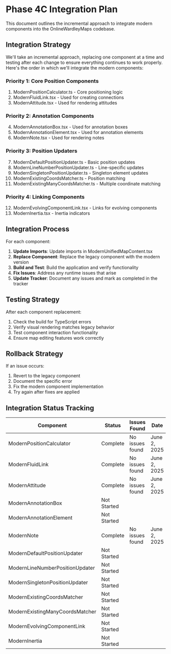 # Phase 4C Integration Plan

This document outlines the incremental approach to integrate modern components into the OnlineWardleyMaps codebase.

## Integration Strategy

We'll take an incremental approach, replacing one component at a time and testing after each change to ensure everything continues to work properly. Here's the order in which we'll integrate the modern components:

### Priority 1: Core Position Components
1. ModernPositionCalculator.ts - Core positioning logic
2. ModernFluidLink.tsx - Used for creating connections
3. ModernAttitude.tsx - Used for rendering attitudes

### Priority 2: Annotation Components
4. ModernAnnotationBox.tsx - Used for annotation boxes
5. ModernAnnotationElement.tsx - Used for annotation elements
6. ModernNote.tsx - Used for rendering notes

### Priority 3: Position Updaters
7. ModernDefaultPositionUpdater.ts - Basic position updates
8. ModernLineNumberPositionUpdater.ts - Line-specific updates
9. ModernSingletonPositionUpdater.ts - Singleton element updates
10. ModernExistingCoordsMatcher.ts - Position matching
11. ModernExistingManyCoordsMatcher.ts - Multiple coordinate matching

### Priority 4: Linking Components
12. ModernEvolvingComponentLink.tsx - Links for evolving components
13. ModernInertia.tsx - Inertia indicators

## Integration Process

For each component:

1. **Update Imports**: Update imports in ModernUnifiedMapContent.tsx
2. **Replace Component**: Replace the legacy component with the modern version
3. **Build and Test**: Build the application and verify functionality
4. **Fix Issues**: Address any runtime issues that arise
5. **Update Tracker**: Document any issues and mark as completed in the tracker

## Testing Strategy

After each component replacement:
1. Check the build for TypeScript errors
2. Verify visual rendering matches legacy behavior
3. Test component interaction functionality 
4. Ensure map editing features work correctly

## Rollback Strategy

If an issue occurs:
1. Revert to the legacy component
2. Document the specific error
3. Fix the modern component implementation
4. Try again after fixes are applied

## Integration Status Tracking

| Component | Status | Issues Found | Date |
|-----------|--------|--------------|------|
| ModernPositionCalculator | Complete | No issues found | June 2, 2025 |
| ModernFluidLink | Complete | No issues found | June 2, 2025 |
| ModernAttitude | Complete | No issues found | June 2, 2025 |
| ModernAnnotationBox | Not Started | | |
| ModernAnnotationElement | Not Started | | |
| ModernNote | Complete | No issues found | June 2, 2025 |
| ModernDefaultPositionUpdater | Not Started | | |
| ModernLineNumberPositionUpdater | Not Started | | |
| ModernSingletonPositionUpdater | Not Started | | |
| ModernExistingCoordsMatcher | Not Started | | |
| ModernExistingManyCoordsMatcher | Not Started | | |
| ModernEvolvingComponentLink | Not Started | | |
| ModernInertia | Not Started | | |
